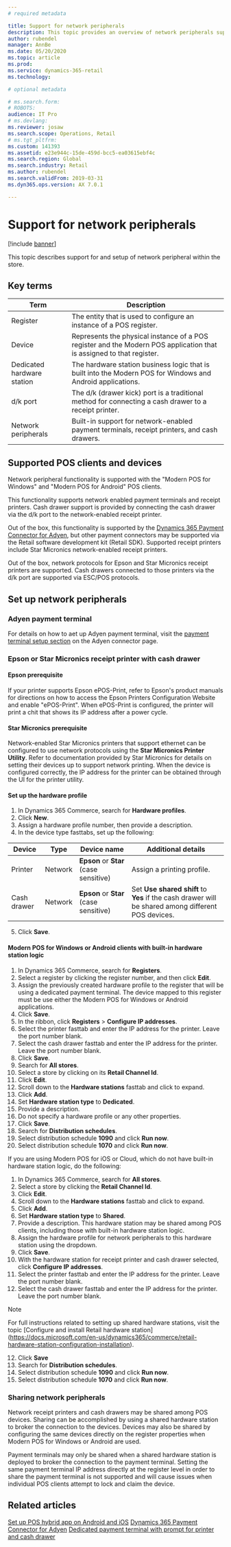 ```yaml
---
# required metadata

title: Support for network peripherals
description: This topic provides an overview of network peripherals supported in the store.
author: rubendel
manager: AnnBe
ms.date: 05/20/2020
ms.topic: article
ms.prod: 
ms.service: dynamics-365-retail
ms.technology: 

# optional metadata

# ms.search.form: 
# ROBOTS: 
audience: IT Pro
# ms.devlang: 
ms.reviewer: josaw
ms.search.scope: Operations, Retail
# ms.tgt_pltfrm: 
ms.custom: 141393
ms.assetid: e23e944c-15de-459d-bcc5-ea03615ebf4c
ms.search.region: Global
ms.search.industry: Retail
ms.author: rubendel
ms.search.validFrom: 2019-03-31
ms.dyn365.ops.version: AX 7.0.1

---
```


# Support for network peripherals

[!include [banner](includes/banner.md)]

This topic describes support for and setup of network peripheral within the store.

## Key terms

| Term | Description |
|---|---|
| Register | The entity that is used to configure an instance of a POS register. |
| Device | Represents the physical instance of a POS register and the Modern POS application that is assigned to that register. |
| Dedicated hardware station | The hardware station business logic that is built into the Modern POS for Windows and Android applications. |
| d/k port | The d/k (drawer kick) port is a traditional method for connecting a cash drawer to a receipt printer. |
| Network peripherals | Built-in support for network-enabled payment terminals, receipt printers, and cash drawers. |

## Supported POS clients and devices

Network peripheral functionality is supported with the "Modern POS for Windows" and "Modern POS for Android" POS clients. 

This functionality supports network enabled payment terminals and receipt printers. Cash drawer support is provided by connecting the cash drawer via the d/k port to the network-enabled receipt printer.

Out of the box, this functionality is supported by the [Dynamics 365 Payment Connector for Adyen](https://docs.microsoft.com/en-us/dynamics365/commerce/dev-itpro/adyen-connector?tabs=8-1-3), but other payment connectors may be supported via the Retail software development kit (Retail SDK). Supported receipt printers include Star Micronics network-enabled receipt printers. 

Out of the box, network protocols for Epson and Star Micronics receipt printers are supported. Cash drawers connected to those printers via the d/k port are supported via ESC/POS protocols.

## Set up network peripherals

### Adyen payment terminal

For details on how to aet up Adyen payment terminal, visit the [payment terminal setup section](https://docs.microsoft.com/en-us/dynamics365/commerce/dev-itpro/adyen-connector?tabs=8-1-3#pos-payment-terminal) on the Adyen connector page.

### Epson or Star Micronics receipt printer with cash drawer

#### Epson prerequisite

If your printer supports Epson ePOS-Print, refer to Epson's product manuals for directions on how to access the Epson Printers Configuration Website and enable "ePOS-Print". When ePOS-Print is configured, the printer will print a chit that shows its IP address after a power cycle. 

#### Star Micronics prerequisite 

Network-enabled Star Micronics printers that support ethernet can be configured to use network protocols using the **Star Micronics Printer Utility**. Refer to documentation provided by Star Micronics for details on setting their devices up to support network printing. When the device is configured correctly, the IP address for the printer can be obtained through the UI for the printer utility. 
  
#### Set up the hardware profile

1. In Dynamics 365 Commerce, search for **Hardware profiles**.
2. Click **New**.
3. Assign a hardware profile number, then provide a description. 
4. In the device type fasttabs, set up the following:

| Device | Type | Device name | Additional details |
| --- | --- | --- | ---|
| Printer | Network | **Epson** or **Star** (case sensitive) | Assign a printing profile. |
| Cash drawer | Network | **Epson** or **Star** (case sensitive)| Set **Use shared shift** to **Yes** if the cash drawer will be shared among different POS devices. |

5. Click **Save**.
 
#### Modern POS for Windows or Android clients with built-in hardware station logic

1. In Dynamics 365 Commerce, search for **Registers**.
2. Select a register by clicking the register number, and then click **Edit**.
3. Assign the previously created hardware profile to the register that will be using a dedicated payment terminal. The device mapped to this register must be use either the Modern POS for Windows or Android applications.
4. Click **Save**.
5. In the ribbon, click **Registers** > **Configure IP addresses**.
6. Select the printer fasttab and enter the IP address for the printer. Leave the port number blank.
7. Select the cash drawer fasttab and enter the IP address for the printer. Leave the port number blank.
8. Click **Save**.
9. Search for **All stores**.
10. Select a store by clicking on its **Retail Channel Id**.
11. Click **Edit**.
12. Scroll down to the **Hardware stations** fasttab and click to expand.
13. Click **Add**.
14. Set **Hardware station type** to **Dedicated**.
15. Provide a description. 
16. Do not specify a hardware profile or any other properties. 
17. Click **Save**.
18. Search for **Distribution schedules**.
19. Select distribution schedule **1090** and click **Run now**.
20. Select distribution schedule **1070** and click **Run now**.

 
If you are using Modern POS for iOS or Cloud, which do not have built-in hardware station logic, do the following:

1. In Dynamics 365 Commerce, search for **All stores**.
2. Select a store by clicking the **Retail Channel Id**.
3. Click **Edit**.
4. Scroll down to the **Hardware stations** fasttab and click to expand.
5. Click **Add**.
6. Set **Hardware station type** to **Shared**.
7. Provide a description. This hardware station may be shared among POS clients, including those with built-in hardware station logic. 
8. Assign the hardware profile for network peripherals to this hardware station using the dropdown.
9. Click **Save**.
9. With the hardware station for receipt printer and cash drawer selected, click **Configure IP addresses**.
10. Select the printer fasttab and enter the IP address for the printer. Leave the port number blank.
11. Select the cash drawer fasttab and enter the IP address for the printer. Leave the port number blank.

> [!NOTE]
> For full instructions related to setting up shared hardware stations, visit the topic [Configure and install Retail hardware station] (https://docs.microsoft.com/en-us/dynamics365/commerce/retail-hardware-station-configuration-installation).

12. Click **Save**
13. Search for **Distribution schedules**.
14. Select distribution schedule **1090** and click **Run now**.
15. Select distribution schedule **1070** and click **Run now**.


### Sharing network peripherals

Network receipt printers and cash drawers may be shared among POS devices. Sharing can be accomplished by using a shared hardware station to broker the connection to the devices. Devices may also be shared by configuring the same devices directly on the register properties when Modern POS for Windows or Android are used. 

Payment terminals may only be shared when a shared hardware station is deployed to broker the connection to the payment terminal. Setting the same payment terminal IP address directly at the register level in order to share the payment terminal is not supported and will cause issues when individual POS clients attempt to lock and claim the device. 


## Related articles

[Set up POS hybrid app on Android and iOS](https://docs.microsoft.com/en-us/dynamics365/commerce/dev-itpro/hybridApp)
[Dynamics 365 Payment Connector for Adyen](https://docs.microsoft.com/en-us/dynamics365/commerce/dev-itpro/adyen-connector?tabs=8-1-3)
[Dedicated payment terminal with prompt for printer and cash drawer](https://go.microsoft.com/fwlink/?linkid=2129966)
